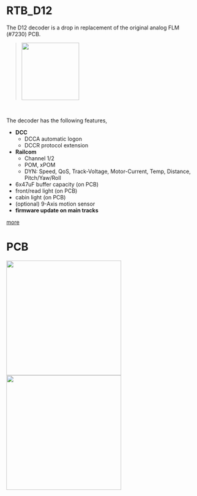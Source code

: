 # RTB_D12

The D12 decoder is a drop in replacement of the original analog FLM (#7230) PCB.

> <img src="https://www.spurweite-n.de/NDBPics/Fleischmann/7230ID453056678--2.jpeg" width=150>
<br>

The decoder has the following features,
- **DCC**
  - DCCA automatic logon
  - DCCR protocol extension
- **Railcom**
  - Channel 1/2
  - POM, xPOM
  - DYN: Speed, QoS, Track-Voltage, Motor-Current, Temp, Distance, Pitch/Yaw/Roll
- 6x47uF buffer capacity (on PCB)
- front/read light (on PCB)
- cabin light (on PCB)
- (optional) 9-Axis motion sensor
- **firmware update on main tracks**

[more](https://rtb4dcc.de/hardware/decoder/#RTB_D12")

# PCB
<img src="https://rtb4dcc.de/wp-content/uploads/2023/06/D12_top.jpg" width=300><img src="https://rtb4dcc.de/wp-content/uploads/2023/06/D12_btm.jpg" width=300>
